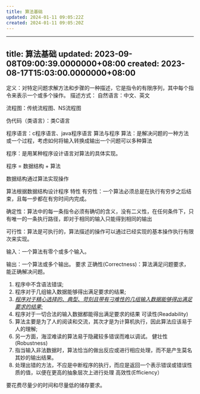 ```yaml
---
title: 算法基础
updated: 2024-01-11 09:05:22Z
created: 2024-01-11 09:05:20Z
---
```


---
title: 算法基础
updated: 2023-09-08T09:00:39.0000000+08:00
created: 2023-08-17T15:03:00.0000000+08:00
---

定义：对特定问题求解方法和步骤的一种描述，它是指令的有限序列，其中每个指令来表示一个或多个操作。
描述方式：
自然语言：中文、英文

流程图：传统流程图、NS流程图

伪代码（类语言）：类C语言

程序语言：c程序语言、java程序语言
算法与程序
算法：是解决问题的一种方法或一个过程，考虑如何将输入转换成输出一个问题可以多种算法

程序：是用某种程序设计语言对算法的具体实现。

程序 = 数据结构 + 算法

数据结构通过算法实现操作

算法根据数据结构设计程序
特性
有穷性：一个算法必须总是在执行有穷步之后结束，且每一步都在有穷时间内完成。

确定性：算法中的每一条指令必须有确切的含义，没有二义性，在任何条件下，只有唯一的一条执行路径，即对于相同的输入只能得到相同的输出

可行性：算法是可执行的，算法描述的操作可以通过已经实现的基本操作执行有限次来实现。

输入：一个算法有零个或多个输入。

输出：一个算法或多个输出。
要求
正确性(Correctness)：算法满足问题要求，能正确解决问题。
1.  程序中不含语法错误;
2.  程序对于几组输入数据能够得出满足要求的结果;
3.  *<u>程序对于精心选择的、典型、苛刻且带有刁难性的几组输入数据能够得出满足要求的结果;</u>*
4.  程序对于一切合法的输入数据都能得出满足要求的结果
可读性(Readability)
1.  算法主要是为了人的阅读和交流，其次才是为计算机执行，因此算法应该易于人的理解;
2.  另一方面，海涩难读的算法易于隐藏较多错误而难以调试。
健壮性(Robustness)
1.  指当输入非法数据时，算法恰当的做出反应或进行相应处理，而不是产生莫名其妙的输出结果。
2.  处理出错的方法，不应是中断程序的执行，而应是返回一个表示错误或错误性质的值，以便在更高的抽象层次上进行处理
高效性(Efficiency）

要花费尽量少的时间和尽量低的储存要求。

